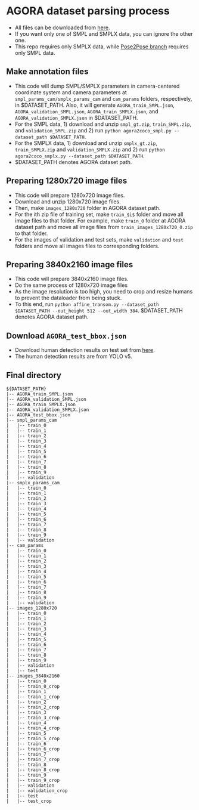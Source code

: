 # AGORA dataset parsing process

* All files can be downloaded from [here](https://agora.is.tue.mpg.de/download.php).
* If you want only one of SMPL and SMPLX data, you can ignore the other one.
* This repo requires only SMPLX data, while [Pose2Pose branch](https://github.com/mks0601/Hand4Whole_RELEASE/tree/Pose2Pose) requires only SMPL data.

## Make annotation files
* This code will dump SMPL/SMPLX parameters in camera-centered coordinate system and camera parameters at `smpl_params_cam/smplx_params_cam` and `cam_params` folders, respectively, in $DATASET_PATH. Also, it will generate `AGORA_train_SMPL.json`, `AGORA_validation_SMPL.json`, `AGORA_train_SMPLX.json`, and `AGORA_validation_SMPLX.json` in $DATASET_PATH.
* For the SMPL data, 1) download and unzip  `smpl_gt.zip`, `train_SMPL.zip`, and `validation_SMPL.zip` and 2) run  `python agora2coco_smpl.py --dataset_path $DATASET_PATH`.
* For the SMPLX data, 1) download and unzip  `smplx_gt.zip`, `train_SMPLX.zip` and `validation_SMPLX.zip` and 2) run  `python agora2coco_smplx.py --dataset_path $DATASET_PATH`.
* $DATASET_PATH denotes AGORA dataset path. 

## Preparing 1280x720 image files
* This code will prepare 1280x720 image files.
* Download and unzip 1280x720 image files.
* Then, make `images_1280x720` folder in AGORA dataset path.
* For the $i$th zip file of training set, make `train_$i$` folder and move all image files to that folder. For example, make `train_0` folder at AGORA dataset path and move all image files from `train_images_1280x720_0.zip` to that folder.
* For the images of validation and test sets, make `validation` and `test` folders and move all images files to corresponding folders.

## Preparing 3840x2160 image files
* This code will prepare 3840x2160 image files.
* Do the same process of 1280x720 image files
* As the image resolution is too high, you need to crop and resize humans to prevent the dataloader from being stuck.
* To this end, run `python affine_transom.py --dataset_path $DATASET_PATH --out_height 512 --out_width 384`. $DATASET_PATH denotes AGORA dataset path. 

## Download `AGORA_test_bbox.json`
* Download human detection results on test set from [here](https://drive.google.com/file/d/1dGIMsX00xUIwlFTa1gtU9bTxbfTpMt9T/view?usp=share_link).
* The human detection results are from YOLO v5.

## Final directory
```
${DATASET_PATH}
|-- AGORA_train_SMPL.json
|-- AGORA_validation_SMPL.json
|-- AGORA_train_SMPLX.json
|-- AGORA_validation_SMPLX.json
|-- AGORA_test_bbox.json
|-- smpl_params_cam
|   |-- train_0
|   |-- train_1
|   |-- train_2
|   |-- train_3
|   |-- train_4
|   |-- train_5
|   |-- train_6
|   |-- train_7
|   |-- train_8
|   |-- train_9
|   |-- validation
|-- smplx_params_cam
|   |-- train_0
|   |-- train_1
|   |-- train_2
|   |-- train_3
|   |-- train_4
|   |-- train_5
|   |-- train_6
|   |-- train_7
|   |-- train_8
|   |-- train_9
|   |-- validation
|-- cam_params
|   |-- train_0
|   |-- train_1
|   |-- train_2
|   |-- train_3
|   |-- train_4
|   |-- train_5
|   |-- train_6
|   |-- train_7
|   |-- train_8
|   |-- train_9
|   |-- validation
|-- images_1280x720
|   |-- train_0
|   |-- train_1
|   |-- train_2
|   |-- train_3
|   |-- train_4
|   |-- train_5
|   |-- train_6
|   |-- train_7
|   |-- train_8
|   |-- train_9
|   |-- validation
|   |-- test
|-- images_3840x2160
|   |-- train_0
|   |-- train_0_crop
|   |-- train_1
|   |-- train_1_crop
|   |-- train_2
|   |-- train_2_crop
|   |-- train_3
|   |-- train_3_crop
|   |-- train_4
|   |-- train_4_crop
|   |-- train_5
|   |-- train_5_crop
|   |-- train_6
|   |-- train_6_crop
|   |-- train_7
|   |-- train_7_crop
|   |-- train_8
|   |-- train_8_crop
|   |-- train_9
|   |-- train_9_crop
|   |-- validation
|   |-- validation_crop
|   |-- test
|   |-- test_crop
```

